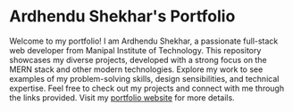 # Ardhendu Shekhar's Portfolio

Welcome to my portfolio! I am Ardhendu Shekhar, a passionate full-stack web developer from Manipal Institute of Technology. This repository showcases my diverse projects, developed with a strong focus on the MERN stack and other modern technologies. Explore my work to see examples of my problem-solving skills, design sensibilities, and technical expertise. Feel free to check out my projects and connect with me through the links provided. Visit my [portfolio website](https://ardhendu-portfolio.vercel.app/) for more details.
